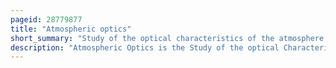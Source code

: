 ```yaml
---
pageid: 28779877
title: "Atmospheric optics"
short_summary: "Study of the optical characteristics of the atmosphere or products of atmospheric processes"
description: "Atmospheric Optics is the Study of the optical Characteristics of the Atmosphere or the Products of atmospheric Processes. . . . Temporal and spatial Resolutions beyond those discernible with the naked Eye'. Meteorological Optics is a Part of atmospheric Optics devoted to the Study of Patterns observable with the naked Eye. However the Terms are sometimes used interchangeably."
---
```

